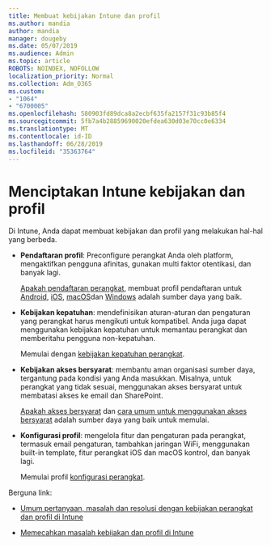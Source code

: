 ```yaml
---
title: Membuat kebijakan Intune dan profil
ms.author: mandia
author: mandia
manager: dougeby
ms.date: 05/07/2019
ms.audience: Admin
ms.topic: article
ROBOTS: NOINDEX, NOFOLLOW
localization_priority: Normal
ms.collection: Adm_O365
ms.custom:
- "1064"
- "6700005"
ms.openlocfilehash: 580903fd89dca8a2ecbf635fa2157f31c93b85f4
ms.sourcegitcommit: 5fb7a4b28859690020efdea630d03e70cc0e6334
ms.translationtype: MT
ms.contentlocale: id-ID
ms.lasthandoff: 06/28/2019
ms.locfileid: "35363764"
---
```

# <a name="creating-intune-policy-and-profiles"></a>Menciptakan Intune kebijakan dan profil

Di Intune, Anda dapat membuat kebijakan dan profil yang melakukan hal-hal yang berbeda.

- **Pendaftaran profil**: Preconfigure perangkat Anda oleh platform, mengaktifkan pengguna afinitas, gunakan multi faktor otentikasi, dan banyak lagi.

  [Apakah pendaftaran perangkat](https://docs.microsoft.com/intune/device-enrollment), membuat profil pendaftaran untuk [Android](https://docs.microsoft.com/intune/android-enroll), [iOS](https://docs.microsoft.com/intune/ios-enroll), [macOS](https://docs.microsoft.com/intune/macos-enroll)dan [Windows](https://docs.microsoft.com/intune/windows-enrollment-methods) adalah sumber daya yang baik.

- **Kebijakan kepatuhan**: mendefinisikan aturan-aturan dan pengaturan yang perangkat harus mengikuti untuk kompatibel. Anda juga dapat menggunakan kebijakan kepatuhan untuk memantau perangkat dan memberitahu pengguna non-kepatuhan.

  Memulai dengan [kebijakan kepatuhan perangkat](https://docs.microsoft.com/intune/device-compliance-get-started).
- **Kebijakan akses bersyarat**: membantu aman organisasi sumber daya, tergantung pada kondisi yang Anda masukkan. Misalnya, untuk perangkat yang tidak sesuai, menggunakan akses bersyarat untuk membatasi akses ke email dan SharePoint.

  [Apakah akses bersyarat](https://docs.microsoft.com/intune/conditional-access) dan [cara umum untuk menggunakan akses bersyarat](https://docs.microsoft.com/intune/conditional-access-intune-common-ways-use) adalah sumber daya yang baik untuk memulai.

- **Konfigurasi profil**: mengelola fitur dan pengaturan pada perangkat, termasuk email pengaturan, tambahkan jaringan WiFi, menggunakan built-in template, fitur perangkat iOS dan macOS kontrol, dan banyak lagi.

  Memulai profil [konfigurasi perangkat](https://docs.microsoft.com/intune/device-profiles).

Berguna link:

- [Umum pertanyaan, masalah dan resolusi dengan kebijakan perangkat dan profil di Intune](https://docs.microsoft.com/intune/device-profile-troubleshoot)

- [Memecahkan masalah kebijakan dan profil di Intune](https://docs.microsoft.com/intune/troubleshoot-policies-in-microsoft-intune)
